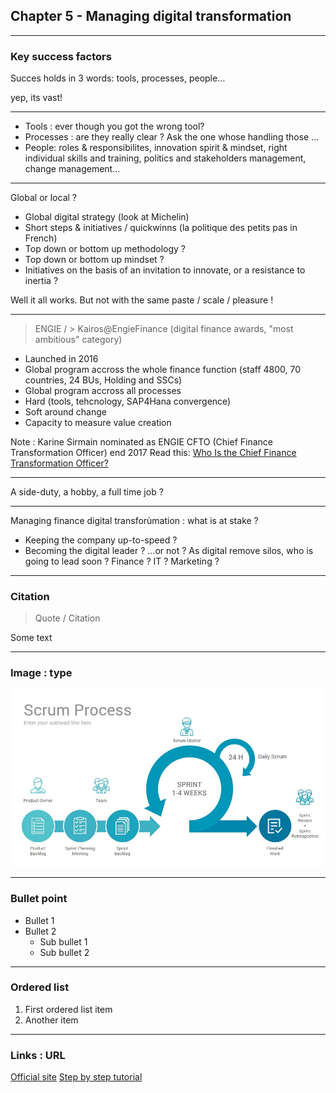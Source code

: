 ## Chapter 5 - Managing digital transformation

----

### Key success factors

Succes holds in 3 words: tools, processes, people…   

yep, its vast!

---

- Tools : ever though you got the wrong tool?
- Processes : are they really clear ? Ask the one whose handling those ...
- People: roles & responsibilites, innovation spirit & mindset, right individual skills and training, politics and stakeholders management, change management...

----

Global or local ?  

- Global digital strategy (look at Michelin) 
- Short steps & initiatives / quickwinns (la politique des petits pas in French) 
- Top down or bottom up methodology ?
- Top down or bottom up mindset ?
- Initiatives on the basis of an invitation to innovate, or a resistance to inertia ?

Well it all works. But not with the same paste / scale / pleasure !

----

> ENGIE / > Kairos@EngieFinance (digital finance awards, "most ambitious" category)
- Launched in 2016 
- Global program accross the whole finance function (staff 4800, 70 countries, 24 BUs, Holding and SSCs)
- Global program accross all processes
- Hard (tools, tehcnology, SAP4Hana convergence)
- Soft around change
- Capacity to measure value creation

Note : Karine Sirmain nominated as ENGIE CFTO (Chief Finance Transformation Officer) end 2017
Read this: [Who Is the Chief Finance Transformation Officer?](https://www.americanexpress.com/en-au/business/trends-and-insights/articles/who-is-the-chief-finance-transformation-officer/)

----

A side-duty, a hobby, a full time job ?

----

Managing finance digital transforùmation : what is at stake ? 

- Keeping the company up-to-speed ?
- Becoming the digital leader ? ...or not ? As digital remove silos, who is going to lead soon ? Finance ? IT ? Marketing ? 

----

### Citation

> Quote / Citation

Some text

----

### Image : type

<img src="images/scrum-process.jpg" style="background:none; border:none; box-shadow:none;"/>

----

### Bullet point

* Bullet 1
* Bullet 2
  * Sub bullet 1
  * Sub bullet 2

----

### Ordered list 

1. First ordered list item
2. Another item

----

### Links : URL 

[Official site](https://git-scm.com/book/en/v2)
[Step by step tutorial](https://www.atlassian.com/git/tutorials/what-is-git)
